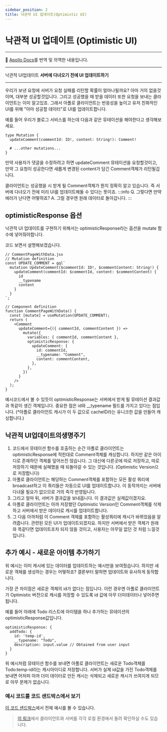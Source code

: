 ```yaml
---
sidebar_position: 2
title: 낙관적 UI 업데이트(Optimistic UI)
---
```


# 낙관적 UI 업데이트 (Optimistic UI)

---

🧹 [Apollo Docs](https://www.apollographql.com/docs/react/performance/optimistic-ui/)를 번역 및 의역한 내용입니다.

---

낙관적 UI업데이트
**서버에 다녀오기 전에 UI 업데이트하기**

---

우리가 보낸 요청에 서버가 요청 실패를 리턴할 확률이 얼마나될까요? 아마 거의 없을것이며, 대부분 성공할것입니다. 그리고 성공했을 때 받을 데이터 또한 요청을 보내는 클라이언트는 이미 알고있죠. 그래서 아폴로 클라이언트는 반응성을 높이고 유저 친화적인 UI를 위해 "아마 성공할 데이터"로 UI를 업데이트합니다.

예를 들어 우리가 블로그 서비스를 하는데 다음과 같은 뮤테이션을 해야한다고 생각해보세요.

```tsx
type Mutation {
  updateComment(commentId: ID!, content: String!): Comment!

  # ...other mutations...
}
```

만약 사용자가 댓글을 수정하려고 하면 updateComment 뮤테이션을 요청할것이고, 만약 그 요청이 성공한다면 새롭게 변경된 content가 담긴 Comment객체가 리턴될겁니다.

클라이언트는 성공했을 시 받게 될 Comment객체가 뭔지 정확히 알고 있습니다. 즉 서버에 다녀오기 전에 미리 UI를 업데이트해둘 수 있다는 뜻이죠.
:::info
Q. 그렇다면 만약 에러가 난다면 어떻하죠?
A. 그럴 경우엔 원래 데이터로 돌아갑니다.
:::

## optimisticResponse 옵션

낙관적 UI 업데이트를 구현하기 위해서는 optimisticResponse라는 옵션을 mutate 함수에 넣어줘야합니다.

코드 보면서 설명해보겠습니다.

```tsx
// CommentPageWithData.jsx
// Mutation definition
const UPDATE_COMMENT = gql`
  mutation UpdateComment($commentId: ID!, $commentContent: String!) {
    updateComment(commentId: $commentId, content: $commentContent) {
      id
      __typename
      content
    }
  }
`;

// Component definition
function CommentPageWithData() {
  const [mutate] = useMutation(UPDATE_COMMENT);
  return (
    <Comment
      updateComment={({ commentId, commentContent }) =>
        mutate({
          variables: { commentId, commentContent },
          optimisticResponse: {
            updateComment: {
              id: commentId,
              __typename: "Comment",
              content: commentContent,
            },
          },
        })
      }
    />
  );
}
```

예시코드에서 볼 수 있듯이 optimisticResponse는 서버에서 받게 될 뮤테이션 결과값과 똑같이 생긴 객체입니다. 중요한 점은 id와 \_\_typename 필드를 가지고 있다는 점입니다. (\*아폴로 클라이언트 캐시가 이 두 값으로 cacheID라는 유니크한 값을 만들어 캐싱합니다.)

## 낙관적 UI업데이트의생명주기

1.  코드에서 뮤테이션 함수를 호출하는 순간 아폴로 클라이언트는 optimisticResponse에 적힌대로 Comment객체를 캐싱합니다. 하지만 같은 아이디로 존재하던 객체를 덮어쓰진 않습니다. 그 대신에 다른곳에 따로 저장하고, 따로 저장하기 때문에 실패했을 때 되돌아갈 수 있는 것입니다. (Optimistic Version으로 저장합니다)
2.  아폴로 클라이언트는 해당하는 Comment객체를 포함하는 모든 활성 쿼리에 broadcast하고 이 쿼리들은 자동으로 UI를 업데이트합니다. 이 동작까지는 서버에 다녀올 필요가 없으므로 거의 즉각 반영됩니다.
3.  그리고 얼마 뒤, 서버가 결과값을 보내옵니다. 이 결과값은 실제값이겠지요.
4.  아폴로 클라이언트는 아까 저장했던 Optimistic Version인 Comment객체를 삭제하고 서버에서 받은 데이터로 캐시를 업데이트합니다.
5.  그 다음 아까처럼 이 Comment 객체를 포함하는 활성쿼리에 캐시가 바뀌었음을 알려줍니다. 관련된 모든 UI가 업데이트되겠지요. 하지만 서버에서 받은 객체가 원래와 똑같다면 업데이트조차 되지 않을 것이고, 사용자는 아무일 없던 것 처럼 느낄것입니다.

## 추가 예시 - 새로운 아이템 추가하기

위 예시는 이미 캐시에 있는 데이터를 업데이트하는 예시만을 보여줬습니다. 하지만 새로운 객체를 생성하는 경우는 어떻하죠? 결론부터 말하면 업데이트와 유사하게 동작합니다.

가장 큰 차이점은 새로운 객체의 id가 없다는 점입니다. 이런 경우엔 아폴로 클라이언트가 Optimistic 버전으로 캐시를 저장할 수 있도록 id 값에 아무 더미데이터나 넣어주면 됩니다.

예를 들어 아래에 Todo 리스트에 아이템을 하나 추가하는 뮤테이션의 optimisticResponse값입니다.

```tsx
optimisticResponse: {
  addTodo: {
    id: 'temp-id',
    __typename: "Todo",
    description: input.value // Obtained from user input
  }
}
```

위 예시처럼 뮤테이션 함수를 보내면 아폴로 클라이언트는 새로운 Todo객체를 Todo:temp-id라는 캐시아이디로 저장합니다. 서버가 실제 id값을 가진 Todo객체를 보내면 어처피 아까 더미 데이터로 만든 캐시는 삭제되고 새로운 캐시가 쓰여지게 되므로 아무 문제가 없습니다.

### 예시 코드를 코드 샌드박스에서 보기

[이 코드 샌드박스](https://codesandbox.io/s/github/apollographql/docs-examples/tree/main/full-stack/todo-list/todo-list-client?fontsize=14&hidenavigation=1&theme=dark)에서 전체 예시를 볼 수 있습니다.

> [이 링크](https://github.com/apollographql/docs-examples/tree/main/full-stack/todo-list)에서 클라이언트와 서버를 각각 로컬 환경에서 돌려 확인하실 수도 있습니다.
